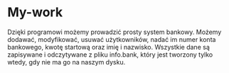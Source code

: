 # My-work

Dzięki programowi możemy prowadzić prosty system bankowy.
Możemy dodawać, modyfikować, usuwać użytkowników, nadać im numer konta bankowego, kwotę startową oraz imię i nazwisko.
Wszystkie dane są zapisywane i odczytywane z pliku info.bank, który jest tworzony tylko wtedy, gdy nie ma go na naszym dysku.
